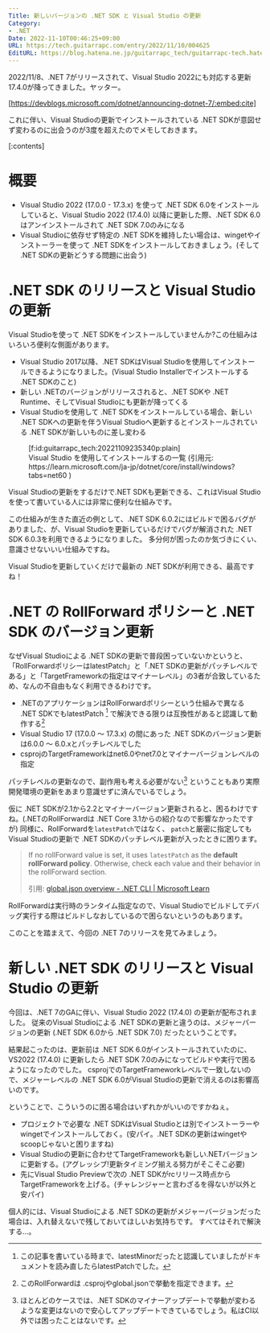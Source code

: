 ```yaml
---
Title: 新しいバージョンの .NET SDK と Visual Studio の更新
Category:
- .NET
Date: 2022-11-10T00:46:25+09:00
URL: https://tech.guitarrapc.com/entry/2022/11/10/004625
EditURL: https://blog.hatena.ne.jp/guitarrapc_tech/guitarrapc-tech.hatenablog.com/atom/entry/4207112889935186075
---
```


2022/11/8、.NET 7がリリースされて、Visual Studio 2022にも対応する更新17.4.0が降ってきました。ヤッター。

[https://devblogs.microsoft.com/dotnet/announcing-dotnet-7/:embed:cite]

これに伴い、Visual Studioの更新でインストールされている .NET SDKが意図せず変わるのに出会うのが3度を超えたのでメモしておきます。

[:contents]

# 概要

* Visual Studio 2022 (17.0.0 - 17.3.x) を使って .NET SDK 6.0をインストールしていると、Visual Studio 2022 (17.4.0) 以降に更新した際、.NET SDK 6.0はアンインストールされて .NET SDK 7.0のみになる
* Visual Studioに依存せず特定の .NET SDKを維持したい場合は、wingetやインストーラーを使って .NET SDKをインストールしておきましょう。(そして .NET SDKの更新どうする問題に出会う)

# .NET SDK のリリースと Visual Studio の更新

Visual Studioを使って .NET SDKをインストールしていませんか?この仕組みはいろいろ便利な側面があります。

* Visual Studio 2017以降、.NET SDKはVisual Studioを使用してインストールできるようになりました。(Visual Studio Installerでインストールする .NET SDKのこと)
* 新しい .NETのバージョンがリリースされると、.NET SDKや .NET Runtime、そしてVisual Studioにも更新が降ってくる
* Visual Studioを使用して .NET SDKをインストールしている場合、新しい .NET SDKへの更新を伴うVisual Studioへ更新するとインストールされている .NET SDKが新しいものに差し変わる

<figure class="figure-image figure-image-fotolife" title="Visual Studio を使用してインストールするの一覧 (引用元: https://learn.microsoft.com/ja-jp/dotnet/core/install/windows?tabs=net60 )">[f:id:guitarrapc_tech:20221109235340p:plain]<figcaption>Visual Studio を使用してインストールするの一覧 (引用元: https://learn.microsoft.com/ja-jp/dotnet/core/install/windows?tabs=net60 )</figcaption></figure>

Visual Studioの更新をするだけで.NET SDKも更新できる、これはVisual Studioを使って書いている人には非常に便利な仕組みです。

この仕組みが生きた直近の例として、.NET SDK 6.0.2にはビルドで困るバグがありました、が、Visual Studioを更新しているだけでバグが解消された .NET SDK 6.0.3を利用できるようになりました。
多分何が困ったのか気づきにくい、意識させないいい仕組みですね。

Visual Studioを更新していくだけで最新の .NET SDKが利用できる、最高ですね！

# .NET の RollForward ポリシーと .NET SDK のバージョン更新

なぜVisual Studioによる .NET SDKの更新で普段困っていないかというと、「RollForwardポリシーはlatestPatch」と「.NET SDKの更新がパッチレベルである」と「TargetFrameworkの指定はマイナーレベル」の3者が合致しているため、なんの不自由もなく利用できるわけです。

* .NETのアプリケーションはRollForwardポリシーという仕組みで異なる .NET SDKでもlatestPatch  [^1] で解決できる限りは互換性があると認識して動作する[^2]
* Visual Studio 17 (17.0.0 ～ 17.3.x) の間にあった .NET SDKのバージョン更新は6.0.0 ～ 6.0.xとパッチレベルでした
* csprojのTargetFrameworkはnet6.0やnet7.0とマイナーバージョンレベルの指定

パッチレベルの更新なので、副作用も考える必要がない[^3] ということもあり実際開発環境の更新をあまり意識せずに済んでいるでしょう。

仮に .NET SDKが2.1から2.2とマイナーバージョン更新されると、困るわけですね。(.NETのRollForwardは .NET Core 3.1からの紹介なので影響なかったですが)
同様に、RollForwardを`latestPatch`ではなく、 `patch`と厳密に指定してもVisual Studioの更新で .NET SDKのパッチレベル更新が入ったときに困ります。

> If no rollForward value is set, it uses `latestPatch` as the **default rollForward policy**. Otherwise, check each value and their behavior in the rollForward section.
>
> 引用: [global.json overview - .NET CLI | Microsoft Learn](https://learn.microsoft.com/en-us/dotnet/core/tools/global-json)

RollForwardは実行時のランタイム指定なので、Visual Studioでビルドしてデバッグ実行する際はビルドしなおしているので困らないというのもあります。

このことを踏まえて、今回の .NET 7のリリースを見てみましょう。

# 新しい .NET SDK のリリースと Visual Studio の更新

今回は、.NET 7のGAに伴い、Visual Studio 2022 (17.4.0) の更新が配布されました。
従来のVisual Studioによる .NET SDKの更新と違うのは、メジャーバージョンの更新 (.NET SDK 6.0から .NET SDK 7.0) だったということです。

結果起こったのは、更新前は .NET SDK 6.0がインストールされていたのに、VS2022 (17.4.0) に更新したら .NET SDK 7.0のみになってビルドや実行で困るようになったのでした。
csprojでのTargetFrameworkレベルで一致しないので、メジャーレベルの .NET SDK 6.0がVisual Studioの更新で消えるのは影響高いのです。

ということで、こういうのに困る場合はいずれかがいいのですかねぇ。

* プロジェクトで必要な .NET SDKはVisual Studioとは別でインストーラーやwingetでインストールしておく。(安パイ。.NET SDKの更新はwingetやscoopじゃないと困りますね)
* Visual Studioの更新に合わせてTargetFrameworkも新しい.NETバージョンに更新する。(アグレッシブ!更新タイミング揃える努力がそこそこ必要)
* 先にVisual Studio Previewで次の .NET SDKがrcリリース時点からTargetFrameworkを上げる。(チャレンジャーと言わざるを得ないが以外と安パイ)

個人的には、Visual Studioによる .NET SDKの更新がメジャーバージョンだった場合は、入れ替えないで残しておいてほしいお気持ちです。
すべてはそれで解決する...。

[^1]: この記事を書いている時まで、latestMinorだったと認識していましたがドキュメントを読み直したらlatestPatchでした。
[^2]: このRollForwardは .csprojやglobal.jsonで挙動を指定できます。
[^3]: ほとんどのケースでは、.NET SDKのマイナーアップデートで挙動が変わるような変更はないので安心してアップデートできているでしょう。私はCI以外では困ったことはないです。
